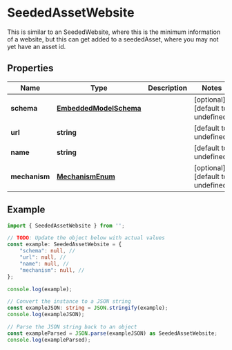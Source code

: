 
# SeededAssetWebsite

This is similar to an SeededWebsite, where this is the minimum information of a website, but this can get added to a seededAsset,  where you may not yet have an asset id.

## Properties

Name | Type | Description | Notes
------------ | ------------- | ------------- | -------------
**schema** | [**EmbeddedModelSchema**](EmbeddedModelSchema) |  | [optional] [default to undefined]
**url** | **string** |  | [default to undefined]
**name** | **string** |  | [default to undefined]
**mechanism** | [**MechanismEnum**](MechanismEnum) |  | [optional] [default to undefined]

## Example

```typescript
import { SeededAssetWebsite } from '';

// TODO: Update the object below with actual values
const example: SeededAssetWebsite = {
    "schema": null, // 
    "url": null, // 
    "name": null, // 
    "mechanism": null, // 
};

console.log(example);

// Convert the instance to a JSON string
const exampleJSON: string = JSON.stringify(example);
console.log(exampleJSON);

// Parse the JSON string back to an object
const exampleParsed = JSON.parse(exampleJSON) as SeededAssetWebsite;
console.log(exampleParsed);
```




